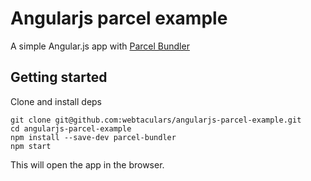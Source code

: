 # Angularjs parcel example

A simple Angular.js app with [Parcel Bundler](https://parceljs.org)

## Getting started

Clone and install deps

```
git clone git@github.com:webtaculars/angularjs-parcel-example.git
cd angularjs-parcel-example
npm install --save-dev parcel-bundler
npm start
```

This will open the app in the browser.  
